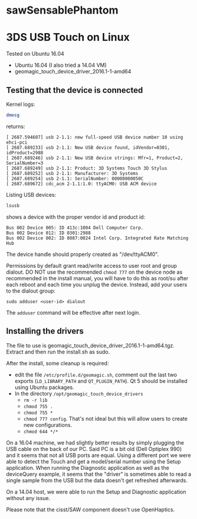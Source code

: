 # sawSensablePhantom


# 3DS USB Touch on Linux

Tested on Ubuntu 16.04
 * Ubuntu 16.04 (I also tried a 14.04 VM)
 * geomagic_touch_device_driver_2016.1-1-amd64

## Testing that the device is connected

Kernel logs:
```sh
dmesg
```
returns:
```
[ 2687.594607] usb 2-1.1: new full-speed USB device number 10 using ehci-pci
[ 2687.689233] usb 2-1.1: New USB device found, idVendor=0301, idProduct=2988
[ 2687.689246] usb 2-1.1: New USB device strings: Mfr=1, Product=2, SerialNumber=3
[ 2687.689249] usb 2-1.1: Product: 3D Systems Touch 3D Stylus
[ 2687.689252] usb 2-1.1: Manufacturer: 3D Systems
[ 2687.689254] usb 2-1.1: SerialNumber: 00000000050C
[ 2687.689672] cdc_acm 2-1.1:1.0: ttyACM0: USB ACM device
```

Listing USB devices:
```sh
lsusb
```
shows a device with the proper vendor id and product id:
```
Bus 002 Device 005: ID 413c:1004 Dell Computer Corp. 
Bus 002 Device 012: ID 0301:2988  
Bus 002 Device 002: ID 8087:0024 Intel Corp. Integrated Rate Matching Hub
```

The device handle should properly created as "/dev/ttyACM0".

Permissions by default grant read/write access to user root and group dialout.   DO NOT use the recommended `chmod 777` on the device node as recommended in the install manual, you will have to do this as root/su after each reboot and each time you unplug the device. Instead, add your users to the dialout group:
```
sudo adduser <user-id> dialout
```
The `adduser` command will be effective after next login.

## Installing the drivers

The file to use is geomagic_touch_device_driver_2016.1-1-amd64.tgz. Extract and then run the install.sh as sudo.

After the install, some cleanup is required:
 * edit the file `/etc/profile.d/geomagic.sh`, comment out the last two exports (`LD_LIBRARY_PATH` and `QT_PLUGIN_PATH`).  Qt 5 should be installed using Ubuntu packages.
 * In the directory `/opt/geomagic_touch_device_drivers`
   * `rm -r lib`
   * `chmod 755 .`
   * `chmod 755 *`
   * `chmod 777 config`.  That's not ideal but this will allow users to create new configurations.
   * `chmod 644 */*`

On a 16.04 machine, we had slightly better results by simply plugging the USB cable on the back of our PC. Said PC is a bit old (Dell Optiplex 990) and it seems that not all USB ports are equal. Using a different port we were able to detect the Touch and get a model/serial number using the Setup application. When running the Diagnostic application as well as the deviceQuery example, it seems that the "driver" is sometimes able to read a single sample from the USB but the data doesn't get refreshed afterwards.

On a 14.04 host, we were able to run the Setup and Diagnostic application without any issue.

Please note that the cisst/SAW component doesn't use OpenHaptics.
